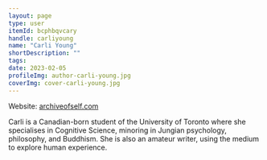 ```yaml
---
layout: page
type: user
itemId: bcphbqvcary
handle: carliyoung
name: "Carli Young"
shortDescription: ""
tags:
date: 2023-02-05
profileImg: author-carli-young.jpg
coverImg: cover-carli-young.jpg
---
```


Website: [archiveofself.com](https://www.archiveofself.com/)

Carli is a Canadian-born student of the University of Toronto where she specialises in Cognitive Science, minoring in Jungian psychology, philosophy, and Buddhism. She is also an amateur writer, using the medium to explore human experience.
